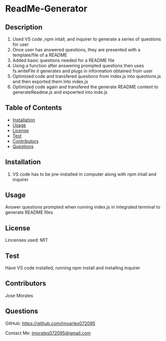 # ReadMe-Generator
    
    
## Description
1. Used VS code ,npm intall, and inquirer to generate a series of questions for user
2. Once user has answered questions, they are presented with a template/file of a README
3. Added basic questions needed for a README file
4. Using a function after answering prompted questions then uses fs.writeFile it generates and plugs in information obtained from user
5. Optimized code and transfered questions from index.js into questions.js and then exported them into index.js
6. Optimized code again and transfered the generate README content to  generateReadme.js and expoerted into inde.js
 
## Table of Contents
* [Installation](#installation)
* [Usage](#usage)
* [License](#license)
* [Test](#test)
* [Contributors](#contributors)
* [Questions](#questions)

## Installation
1. VS code has to be pre-installed in computer along with npm intall and inquirer
## Usage
Answer questions prompted when running index.js in integrated terminal to generate README files
## License
Lincenses used: MIT
## Test
Have VS code installed, running npm install and installing inquirer
## Contributors
Jose Morales
## Questions
GitHub: https://github.com/jmoarles072095

Contact Me: jmorales072095@gmail.com
    
